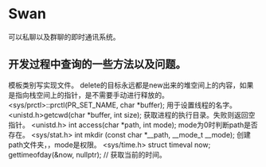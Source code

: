 # Swan
可以私聊以及群聊的即时通讯系统。

## 开发过程中查询的一些方法以及问题。
模板类别写实现文件。
delete的目标永远都是new出来的堆空间上的内容，如果是指向栈空间上的指针，是不需要手动进行释放的。
<sys/prctl>::prctl(PR_SET_NAME, char *buffer);  用于设置线程的名字。
<unistd.h>getcwd(char *buffer, int size);  获取进程的执行目录。失败则返回空指针。
<unistd.h>  int access(char *path, int mode);  mode为0时判断path是否存在。
<sys/stat.h>  int mkdir (const char *__path, __mode_t __mode);  创建path文件夹，，mode是权限。
<sys/time.h>  struct timeval now;  gettimeofday(&now, nullptr);  // 获取当前的时间。